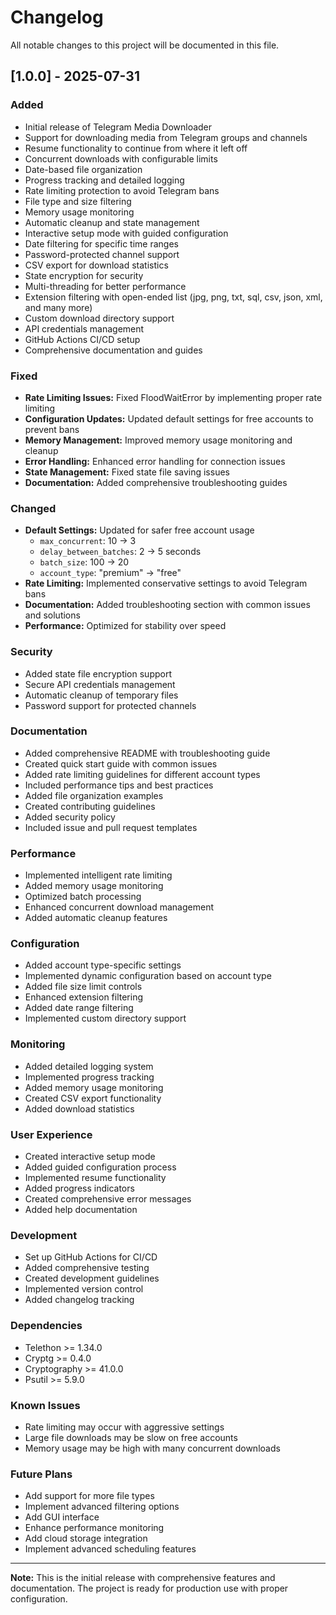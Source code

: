 # Changelog

All notable changes to this project will be documented in this file.

## [1.0.0] - 2025-07-31

### Added
- Initial release of Telegram Media Downloader
- Support for downloading media from Telegram groups and channels
- Resume functionality to continue from where it left off
- Concurrent downloads with configurable limits
- Date-based file organization
- Progress tracking and detailed logging
- Rate limiting protection to avoid Telegram bans
- File type and size filtering
- Memory usage monitoring
- Automatic cleanup and state management
- Interactive setup mode with guided configuration
- Date filtering for specific time ranges
- Password-protected channel support
- CSV export for download statistics
- State encryption for security
- Multi-threading for better performance
- Extension filtering with open-ended list (jpg, png, txt, sql, csv, json, xml, and many more)
- Custom download directory support
- API credentials management
- GitHub Actions CI/CD setup
- Comprehensive documentation and guides

### Fixed
- **Rate Limiting Issues:** Fixed FloodWaitError by implementing proper rate limiting
- **Configuration Updates:** Updated default settings for free accounts to prevent bans
- **Memory Management:** Improved memory usage monitoring and cleanup
- **Error Handling:** Enhanced error handling for connection issues
- **State Management:** Fixed state file saving issues
- **Documentation:** Added comprehensive troubleshooting guides

### Changed
- **Default Settings:** Updated for safer free account usage
  - `max_concurrent`: 10 → 3
  - `delay_between_batches`: 2 → 5 seconds
  - `batch_size`: 100 → 20
  - `account_type`: "premium" → "free"
- **Rate Limiting:** Implemented conservative settings to avoid Telegram bans
- **Documentation:** Added troubleshooting section with common issues and solutions
- **Performance:** Optimized for stability over speed

### Security
- Added state file encryption support
- Secure API credentials management
- Automatic cleanup of temporary files
- Password support for protected channels

### Documentation
- Added comprehensive README with troubleshooting guide
- Created quick start guide with common issues
- Added rate limiting guidelines for different account types
- Included performance tips and best practices
- Added file organization examples
- Created contributing guidelines
- Added security policy
- Included issue and pull request templates

### Performance
- Implemented intelligent rate limiting
- Added memory usage monitoring
- Optimized batch processing
- Enhanced concurrent download management
- Added automatic cleanup features

### Configuration
- Added account type-specific settings
- Implemented dynamic configuration based on account type
- Added file size limit controls
- Enhanced extension filtering
- Added date range filtering
- Implemented custom directory support

### Monitoring
- Added detailed logging system
- Implemented progress tracking
- Added memory usage monitoring
- Created CSV export functionality
- Added download statistics

### User Experience
- Created interactive setup mode
- Added guided configuration process
- Implemented resume functionality
- Added progress indicators
- Created comprehensive error messages
- Added help documentation

### Development
- Set up GitHub Actions for CI/CD
- Added comprehensive testing
- Created development guidelines
- Implemented version control
- Added changelog tracking

### Dependencies
- Telethon >= 1.34.0
- Cryptg >= 0.4.0
- Cryptography >= 41.0.0
- Psutil >= 5.9.0

### Known Issues
- Rate limiting may occur with aggressive settings
- Large file downloads may be slow on free accounts
- Memory usage may be high with many concurrent downloads

### Future Plans
- Add support for more file types
- Implement advanced filtering options
- Add GUI interface
- Enhance performance monitoring
- Add cloud storage integration
- Implement advanced scheduling features

---

**Note:** This is the initial release with comprehensive features and documentation. The project is ready for production use with proper configuration. 
